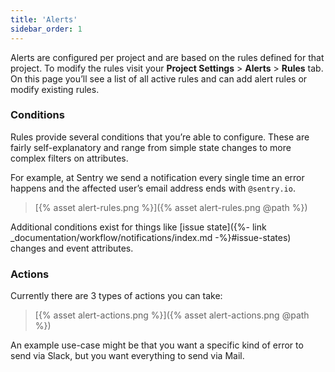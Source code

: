 ```yaml
---
title: 'Alerts'
sidebar_order: 1
---
```


Alerts are configured per project and are based on the rules defined for that project. To modify the rules visit your **Project Settings** > **Alerts** > **Rules** tab. On this page you’ll see a list of all active rules and can add alert rules or modify existing rules.

### Conditions

Rules provide several conditions that you’re able to configure. These are fairly self-explanatory and range from simple state changes to more complex filters on attributes.

For example, at Sentry we send a notification every single time an error happens and the affected user’s email address ends with `@sentry.io`. 

> [{% asset alert-rules.png %}]({% asset alert-rules.png @path %})

Additional conditions exist for things like [issue state]({%- link _documentation/workflow/notifications/index.md -%}#issue-states) changes and event attributes.

### Actions

Currently there are 3 types of actions you can take:

> [{% asset alert-actions.png %}]({% asset alert-actions.png @path %})

An example use-case might be that you want a specific kind of error to send via Slack, but you want everything to send via Mail.